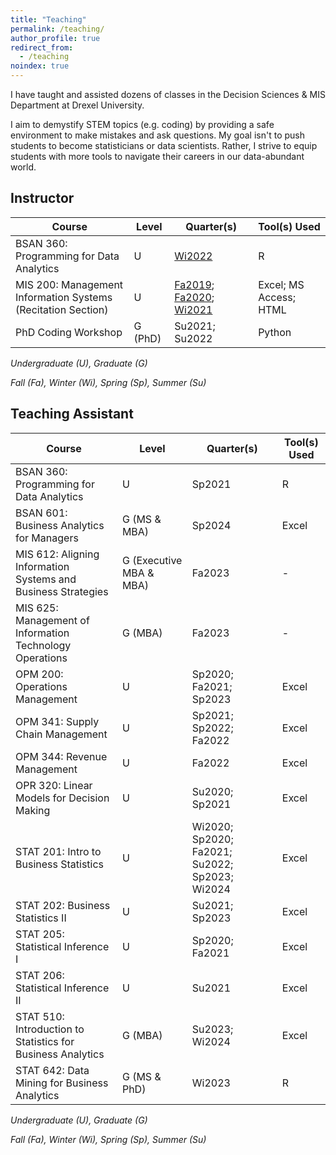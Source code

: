 ```yaml
---
title: "Teaching"
permalink: /teaching/
author_profile: true
redirect_from:
  - /teaching
noindex: true
---
```



I have taught and assisted dozens of classes in the Decision Sciences & MIS Department at Drexel University.

I aim to demystify STEM topics (e.g. coding) by providing a safe environment to make mistakes and ask questions. My goal isn't to push students to become statisticians or data scientists. Rather, I strive to equip students with more tools to navigate their careers in our data-abundant world.


## Instructor

| Course | Level | Quarter(s) | Tool(s) Used |
| ---- | --- | --- | --- |	
| BSAN 360: Programming for Data Analytics | U | <a href="/files/BSAN-360_Winter2022.pdf" target="_blank" rel="noopener noreferrer">Wi2022</a> | R |
| MIS 200: Management Information Systems <br>(Recitation Section) | U | <a href="/files/MIS-200_Fall2019.pdf" target="_blank" rel="noopener noreferrer">Fa2019</a>;  <a href="/files/MIS-200_Fall2020.pdf" target="_blank" rel="noopener noreferrer">Fa2020</a>; <a href="/files/MIS-200_Winter2021.pdf" target="_blank" rel="noopener noreferrer">Wi2021</a> | Excel; MS Access; HTML |
| PhD Coding Workshop | G (PhD) | Su2021; Su2022 | Python |


*Undergraduate (U), Graduate (G)*

*Fall (Fa), Winter (Wi), Spring (Sp), Summer (Su)*



## Teaching Assistant

| Course | Level | Quarter(s) | Tool(s) Used |
| ---- | --- | --- | --- |
| BSAN 360: Programming for Data Analytics | U | Sp2021 | R |
| BSAN 601: Business Analytics for Managers | G (MS & MBA) | Sp2024 | Excel |
| MIS 612: Aligning Information Systems and Business Strategies | G (Executive MBA & MBA) | Fa2023 | - |
| MIS 625: Management of Information Technology Operations | G (MBA) | Fa2023 | - |
| OPM 200: Operations Management | U | Sp2020; Fa2021; Sp2023 | Excel |
| OPM 341: Supply Chain Management | U | Sp2021; Sp2022; Fa2022 | Excel |
| OPM 344: Revenue Management | U | Fa2022 | Excel |
| OPR 320: Linear Models for Decision Making | U | Su2020; Sp2021 | Excel |
| STAT 201: Intro to Business Statistics | U | Wi2020; Sp2020; Fa2021; Su2022; Sp2023; Wi2024 | Excel |
| STAT 202: Business Statistics II | U | Su2021; Sp2023 | Excel |
| STAT 205: Statistical Inference I  | U | Sp2020; Fa2021 | Excel |
| STAT 206: Statistical Inference II | U | Su2021 | Excel |
| STAT 510: Introduction to Statistics for Business Analytics | G (MBA) | Su2023; Wi2024 | Excel |
| STAT 642: Data Mining for Business Analytics  | G (MS & PhD) | Wi2023 | R |

*Undergraduate (U), Graduate (G)*

*Fall (Fa), Winter (Wi), Spring (Sp), Summer (Su)*



